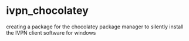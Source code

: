 # ivpn_chocolatey
creating a package for the chocolatey package manager to silently install the IVPN client software for windows
